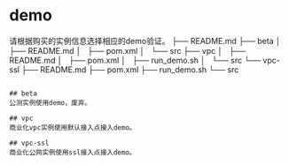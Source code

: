 # demo
请根据购买的实例信息选择相应的demo验证。
├── README.md
├── beta
│   ├── README.md
│   ├── pom.xml
│   └── src
├── vpc
│   ├── README.md
│   ├── pom.xml
│   ├── run_demo.sh
│   └── src
└── vpc-ssl
    ├── README.md
    ├── pom.xml
    ├── run_demo.sh
    └── src
```

## beta
公测实例使用demo，废弃。

## vpc
商业化vpc实例使用默认接入点接入demo。

## vpc-ssl
商业化公网实例使用ssl接入点接入demo。

